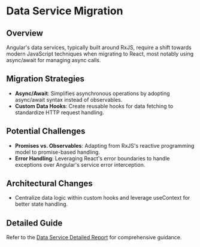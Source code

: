 # Data Service Migration

## Overview
Angular's data services, typically built around RxJS, require a shift towards modern JavaScript techniques when migrating to React, most notably using async/await for managing async calls.

## Migration Strategies
- **Async/Await**: Simplifies asynchronous operations by adopting async/await syntax instead of observables.
- **Custom Data Hooks**: Create reusable hooks for data fetching to standardize HTTP request handling.

## Potential Challenges
- **Promises vs. Observables**: Adapting from RxJS's reactive programming model to promise-based handling.
- **Error Handling**: Leveraging React's error boundaries to handle exceptions over Angular's service error interception.

## Architectural Changes
- Centralize data logic within custom hooks and leverage useContext for better state handling.

## Detailed Guide
Refer to the [Data Service Detailed Report](./analysis_task/data-service.md) for comprehensive guidance.
